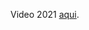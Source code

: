 Video 2021 [aqui](https://drive.google.com/file/d/1oIBI7A1SWh54Qvfgy8CselcKs4oNdtCJ/view?usp=sharing). 

